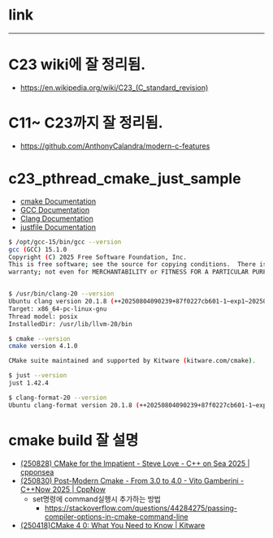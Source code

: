 # link


<hr />

# C23 wiki에 잘 정리됨.
- https://en.wikipedia.org/wiki/C23_(C_standard_revision)

# C11~ C23까지 잘 정리됨.
- https://github.com/AnthonyCalandra/modern-c-features

# c23_pthread_cmake_just_sample

- [cmake Documentation](https://cmake.org/cmake/help/latest/index.html)
- [GCC Documentation](https://gcc.gnu.org/onlinedocs/)
- [Clang Documentation](https://clang.llvm.org/docs/index.html)
- [justfile Documentation](https://just.systems/man/en/)

```bash
$ /opt/gcc-15/bin/gcc --version
gcc (GCC) 15.1.0
Copyright (C) 2025 Free Software Foundation, Inc.
This is free software; see the source for copying conditions.  There is NO
warranty; not even for MERCHANTABILITY or FITNESS FOR A PARTICULAR PURPOSE.


$ /usr/bin/clang-20 --version
Ubuntu clang version 20.1.8 (++20250804090239+87f0227cb601-1~exp1~20250804210352.139)
Target: x86_64-pc-linux-gnu
Thread model: posix
InstalledDir: /usr/lib/llvm-20/bin

$ cmake --version
cmake version 4.1.0

CMake suite maintained and supported by Kitware (kitware.com/cmake).

$ just --version
just 1.42.4

$ clang-format-20 --version
Ubuntu clang-format version 20.1.8 (++20250804090239+87f0227cb601-1~exp1~20250804210352.139)
```

# cmake build 잘 설명
- [(250828) CMake for the Impatient - Steve Love - C++ on Sea 2025 | cpponsea](https://youtu.be/t6iV5_plo20?si=hbBFRwxSQKOVlWET)
- [(250830) Post-Modern Cmake - From 3.0 to 4.0 - Vito Gamberini - C++Now 2025 | CppNow](https://youtu.be/K5Kg8TOTKjU?si=hbfYk_m2JjlpmXKg)
  - set명령에 command실행시 추가하는 방법
    - https://stackoverflow.com/questions/44284275/passing-compiler-options-in-cmake-command-line
- [(250418)CMake 4 0: What You Need to Know | Kitware](https://youtu.be/TESpxsilA1k?si=LOCfjoLCeNLeOf3l)
